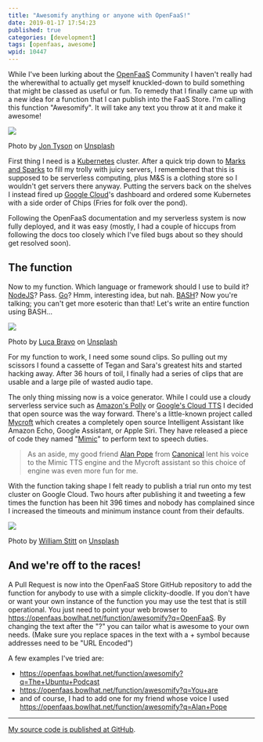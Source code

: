 ```yaml
---
title: "Awesomify anything or anyone with OpenFaaS!"
date: 2019-01-17 17:54:23
published: true
categories: [development]
tags: [openfaas, awesome]
wpid: 10447
---
```


While I've been lurking about the [OpenFaaS](https://www.openfaas.com/) Community I haven't really had the wherewithal to actually get myself knuckled-down to build something that might be classed as useful or fun. To remedy that I finally came up with a new idea for a function that I can publish into the FaaS Store. I'm calling this function "Awesomify". It will take any text you throw at it and make it awesome!

![](https://cdn-images-1.medium.com/max/600/0*0lDCxFONjNBME1nz)

Photo by [Jon Tyson](https://unsplash.com/@jontyson?utm_source=medium&utm_medium=referral) on [Unsplash](https://unsplash.com?utm_source=medium&utm_medium=referral)

First thing I need is a [Kubernetes](https://kubernetes.io/) cluster. After a quick trip down to [Marks and Sparks](https://www.marksandspencer.com/) to fill my trolly with juicy servers, I remembered that this is supposed to be serverless computing, plus M&S is a clothing store so I wouldn't get servers there anyway. Putting the servers back on the shelves I instead fired up [Google Cloud](https://cloud.google.com/)'s dashboard and ordered some Kubernetes with a side order of Chips (Fries for folk over the pond).

Following the OpenFaaS documentation and my serverless system is now fully deployed, and it was easy (mostly, I had a couple of hiccups from following the docs too closely which I've filed bugs about so they should get resolved soon).

The function
------------

Now to my function. Which language or framework should I use to build it? [NodeJS](https://nodejs.org/)? Pass. [Go](https://golang.org/)? Hmm, interesting idea, but nah. [BASH](https://tiswww.case.edu/php/chet/bash/bashtop.html)? Now you're talking; you can't get more esoteric than that! Let's write an entire function using BASH...

![](https://cdn-images-1.medium.com/max/800/0*iGGVDYzLLl6E13uR)

Photo by [Luca Bravo](https://unsplash.com/@lucabravo?utm_source=medium&utm_medium=referral) on [Unsplash](https://unsplash.com?utm_source=medium&utm_medium=referral)

For my function to work, I need some sound clips. So pulling out my scissors I found a cassette of Tegan and Sara's greatest hits and started hacking away. After 36 hours of toil, I finally had a series of clips that are usable and a large pile of wasted audio tape.

The only thing missing now is a voice generator. While I could use a cloudy serverless service such as [Amazon's Polly](https://aws.amazon.com/polly/) or [Google's Cloud TTS](https://cloud.google.com/text-to-speech/) I decided that open source was the way forward. There's a little-known project called [Mycroft](https://mycroft.ai/) which creates a completely open source Intelligent Assistant like Amazon Echo, Google Assistant, or Apple Siri. They have released a piece of code they named "[Mimic](https://mimic.mycroft.ai/)" to perform text to speech duties.

> As an aside, my good friend [Alan Pope](https://popey.com/) from [Canonical](https://canonical.com/) lent his voice to the Mimic TTS engine and the Mycroft assistant so this choice of engine was even more fun for me.

With the function taking shape I felt ready to publish a trial run onto my test cluster on Google Cloud. Two hours after publishing it and tweeting a few times the function has been hit 396 times and nobody has complained since I increased the timeouts and minimum instance count from their defaults.

![](https://cdn-images-1.medium.com/max/600/0*qkixKla9SdQ5zBcI)

Photo by [William Stitt](https://unsplash.com/@willpower?utm_source=medium&utm_medium=referral) on [Unsplash](https://unsplash.com?utm_source=medium&utm_medium=referral)

And we're off to the races!
---------------------------

A Pull Request is now into the OpenFaaS Store GitHub repository to add the function for anybody to use with a simple clickity-doodle. If you don't have or want your own instance of the function you may use the test that is still operational. You just need to point your web browser to <https://openfaas.bowlhat.net/function/awesomify?q=OpenFaaS>. By changing the text after the "?" you can tailor what is awesome to your own needs. (Make sure you replace spaces in the text with a + symbol because addresses need to be "URL Encoded")

A few examples I've tried are:

- <https://openfaas.bowlhat.net/function/awesomify?q=The+Ubuntu+Podcast>
- <https://openfaas.bowlhat.net/function/awesomify?q=You+are>
- and of course, I had to add one for my friend whose voice I used <https://openfaas.bowlhat.net/function/awesomify?q=Alan+Pope>

- - - - - -

[My source code is published at GitHub](https://github.com/diddledan/awesomify/).